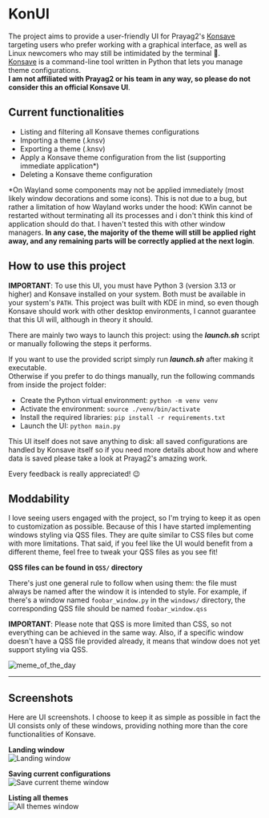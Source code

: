 # KonUI

The project aims to provide a user-friendly UI for Prayag2's [Konsave](https://github.com/Prayag2/konsave) targeting users who prefer working with a graphical interface, as well as Linux newcomers who may still be intimidated by the terminal 🙂.  
[Konsave](https://github.com/Prayag2/konsave) is a command-line tool written in Python that lets you manage theme configurations.  
**I am not affiliated with Prayag2 or his team in any way, so please do not consider this an official Konsave UI**.

## Current functionalities

- Listing and filtering all Konsave themes configurations
- Importing a theme (.knsv)
- Exporting a theme (.knsv)
- Apply a Konsave theme configuration from the list (supporting immediate application*)
- Deleting a Konsave theme configuration

*On Wayland some components may not be applied immediately (most likely window decorations and some icons). This is not due to a bug, but rather a limitation of how Wayland works under the hood: KWin cannot be restarted without terminating all its processes and i don't think this kind of application should do that. I haven't tested this with other window managers. **In any case, the majority of the theme will still be applied right away, and any remaining parts will be correctly applied at the next login**.

## How to use this project

**IMPORTANT**: To use this UI, you must have Python 3 (version 3.13 or higher) and Konsave installed on your system. Both must be available in your system's ```PATH```.
This project was built with KDE in mind, so even though Konsave should work with other desktop environments, I cannot guarantee that this UI will, although in theory it should.

There are mainly two ways to launch this project: using the **_launch.sh_** script or manually following the steps it performs.

If you want to use the provided script simply run **_launch.sh_** after making it executable.  
Otherwise if you prefer to do things manually, run the following commands from inside the project folder:  

- Create the Python virtual environment: ```python -m venv venv```
- Activate the environment: ```source ./venv/bin/activate```
- Install the required libraries: ```pip install -r requirements.txt```
- Launch the UI: ```python main.py```

This UI itself does not save anything to disk: all saved configurations are handled by Konsave itself so if you need more details about how and where data is saved please take a look at Prayag2's amazing work.

Every feedback is really appreciated! 😉

## Moddability

I love seeing users engaged with the project, so I'm trying to keep it as open to customization as possible. Because of this I have started implementing windows styling via QSS files. They are quite similar to CSS files but come with more limitations. That said, if you feel like the UI would benefit from a different theme, feel free to tweak your QSS files as you see fit!  

**QSS files can be found in ```QSS/``` directory**  

There's just one general rule to follow when using them: the file must always be named after the window it is intended to style. For example, if there's a window named ```foobar_window.py``` in the ```windows/``` directory, the corresponding QSS file should be named ```foobar_window.qss```  

**IMPORTANT**: Please note that QSS is more limited than CSS, so not everything can be achieved in the same way. Also, if a specific window doesn't have a QSS file provided already, it means that window does not yet support styling via QSS.

![meme_of_the_day](https://i.imgflip.com/9vz5ml.jpg)

---

## Screenshots

Here are UI screenshots. I choose to keep it as simple as possible in fact the UI consists only of these windows, providing nothing more than the core functionalities of Konsave.

**Landing window**  
![Landing window](https://imgur.com/cs2n7VI.png)

**Saving current configurations**  
![Save current theme window](https://imgur.com/864sZuA.png)

**Listing all themes**  
![All themes window](https://imgur.com/WqTvjvN.png)
